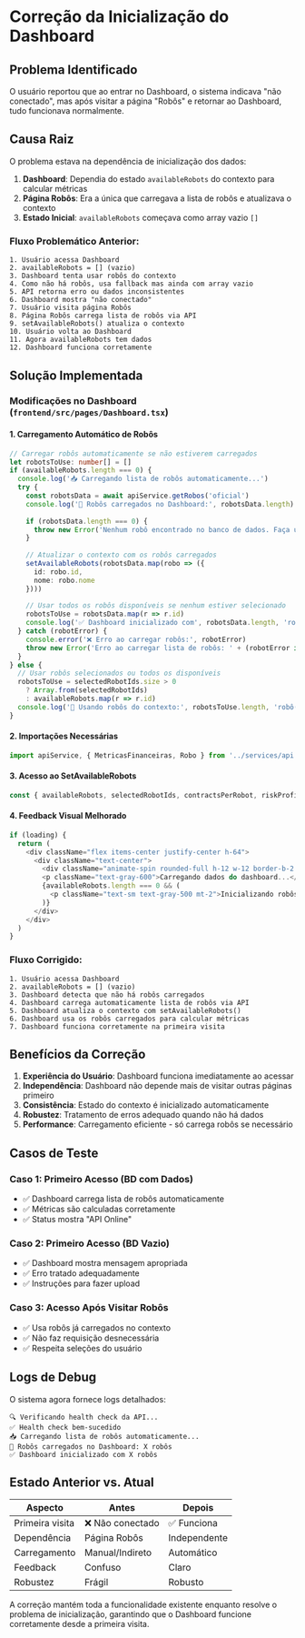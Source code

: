 # Correção da Inicialização do Dashboard

## Problema Identificado

O usuário reportou que ao entrar no Dashboard, o sistema indicava "não conectado", mas após visitar a página "Robôs" e retornar ao Dashboard, tudo funcionava normalmente.

## Causa Raiz

O problema estava na dependência de inicialização dos dados:

1. **Dashboard**: Dependia do estado `availableRobots` do contexto para calcular métricas
2. **Página Robôs**: Era a única que carregava a lista de robôs e atualizava o contexto
3. **Estado Inicial**: `availableRobots` começava como array vazio `[]`

### Fluxo Problemático Anterior:
```
1. Usuário acessa Dashboard
2. availableRobots = [] (vazio)
3. Dashboard tenta usar robôs do contexto
4. Como não há robôs, usa fallback mas ainda com array vazio
5. API retorna erro ou dados inconsistentes
6. Dashboard mostra "não conectado"
7. Usuário visita página Robôs
8. Página Robôs carrega lista de robôs via API
9. setAvailableRobots() atualiza o contexto
10. Usuário volta ao Dashboard
11. Agora availableRobots tem dados
12. Dashboard funciona corretamente
```

## Solução Implementada

### Modificações no Dashboard (`frontend/src/pages/Dashboard.tsx`)

#### 1. Carregamento Automático de Robôs
```typescript
// Carregar robôs automaticamente se não estiverem carregados
let robotsToUse: number[] = []
if (availableRobots.length === 0) {
  console.log('📥 Carregando lista de robôs automaticamente...')
  try {
    const robotsData = await apiService.getRobos('oficial')
    console.log('🤖 Robôs carregados no Dashboard:', robotsData.length)
    
    if (robotsData.length === 0) {
      throw new Error('Nenhum robô encontrado no banco de dados. Faça upload de dados primeiro.')
    }
    
    // Atualizar o contexto com os robôs carregados
    setAvailableRobots(robotsData.map(robo => ({
      id: robo.id,
      nome: robo.nome
    })))
    
    // Usar todos os robôs disponíveis se nenhum estiver selecionado
    robotsToUse = robotsData.map(r => r.id)
    console.log('✅ Dashboard inicializado com', robotsData.length, 'robôs')
  } catch (robotError) {
    console.error('❌ Erro ao carregar robôs:', robotError)
    throw new Error('Erro ao carregar lista de robôs: ' + (robotError instanceof Error ? robotError.message : 'Erro desconhecido'))
  }
} else {
  // Usar robôs selecionados ou todos os disponíveis
  robotsToUse = selectedRobotIds.size > 0 
    ? Array.from(selectedRobotIds)
    : availableRobots.map(r => r.id)
  console.log('🤖 Usando robôs do contexto:', robotsToUse.length, 'robô(s)')
}
```

#### 2. Importações Necessárias
```typescript
import apiService, { MetricasFinanceiras, Robo } from '../services/api'
```

#### 3. Acesso ao SetAvailableRobots
```typescript
const { availableRobots, selectedRobotIds, contractsPerRobot, riskProfile, totalMargin, setAvailableRobots } = useTradingContext()
```

#### 4. Feedback Visual Melhorado
```typescript
if (loading) {
  return (
    <div className="flex items-center justify-center h-64">
      <div className="text-center">
        <div className="animate-spin rounded-full h-12 w-12 border-b-2 border-blue-600 mx-auto mb-4"></div>
        <p className="text-gray-600">Carregando dados do dashboard...</p>
        {availableRobots.length === 0 && (
          <p className="text-sm text-gray-500 mt-2">Inicializando robôs...</p>
        )}
      </div>
    </div>
  )
}
```

### Fluxo Corrigido:
```
1. Usuário acessa Dashboard
2. availableRobots = [] (vazio)
3. Dashboard detecta que não há robôs carregados
4. Dashboard carrega automaticamente lista de robôs via API
5. Dashboard atualiza o contexto com setAvailableRobots()
6. Dashboard usa os robôs carregados para calcular métricas
7. Dashboard funciona corretamente na primeira visita
```

## Benefícios da Correção

1. **Experiência do Usuário**: Dashboard funciona imediatamente ao acessar
2. **Independência**: Dashboard não depende mais de visitar outras páginas primeiro
3. **Consistência**: Estado do contexto é inicializado automaticamente
4. **Robustez**: Tratamento de erros adequado quando não há dados
5. **Performance**: Carregamento eficiente - só carrega robôs se necessário

## Casos de Teste

### Caso 1: Primeiro Acesso (BD com Dados)
- ✅ Dashboard carrega lista de robôs automaticamente
- ✅ Métricas são calculadas corretamente
- ✅ Status mostra "API Online"

### Caso 2: Primeiro Acesso (BD Vazio)
- ✅ Dashboard mostra mensagem apropriada
- ✅ Erro tratado adequadamente
- ✅ Instruções para fazer upload

### Caso 3: Acesso Após Visitar Robôs
- ✅ Usa robôs já carregados no contexto
- ✅ Não faz requisição desnecessária
- ✅ Respeita seleções do usuário

## Logs de Debug

O sistema agora fornece logs detalhados:
```
🔍 Verificando health check da API...
✅ Health check bem-sucedido
📥 Carregando lista de robôs automaticamente...
🤖 Robôs carregados no Dashboard: X robôs
✅ Dashboard inicializado com X robôs
```

## Estado Anterior vs. Atual

| Aspecto | Antes | Depois |
|---------|-------|---------|
| Primeira visita | ❌ Não conectado | ✅ Funciona |
| Dependência | Página Robôs | Independente |
| Carregamento | Manual/Indireto | Automático |
| Feedback | Confuso | Claro |
| Robustez | Frágil | Robusto |

A correção mantém toda a funcionalidade existente enquanto resolve o problema de inicialização, garantindo que o Dashboard funcione corretamente desde a primeira visita. 